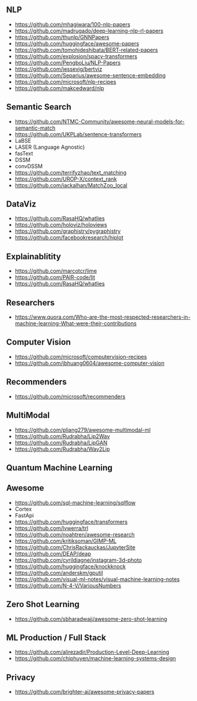  ## NLP 

 - https://github.com/mhagiwara/100-nlp-papers
 - https://github.com/madrugado/deep-learning-nlp-rl-papers
 - https://github.com/thunlp/GNNPapers
 - https://github.com/huggingface/awesome-papers
 - https://github.com/tomohideshibata/BERT-related-papers
 - https://github.com/explosion/spacy-transformers
 - https://github.com/PengboLiu/NLP-Papers
 - https://github.com/jessevig/bertviz
 - https://github.com/Separius/awesome-sentence-embedding
 - https://github.com/microsoft/nlp-recipes
 - https://github.com/makcedward/nlp

## Semantic Search
- https://github.com/NTMC-Community/awesome-neural-models-for-semantic-match
- https://github.com/UKPLab/sentence-transformers
- LaBSE
- LASER (Language Agnostic)
- fasText
- DSSM
- convDSSM
- https://github.com/terrifyzhao/text_matching
- https://github.com/UROP-X/context_rank
- https://github.com/jackalhan/MatchZoo_local


## DataViz
- https://github.com/RasaHQ/whatlies
- https://github.com/holoviz/holoviews
- https://github.com/graphistry/pygraphistry
- https://github.com/facebookresearch/hiplot

## Explainablitity
- https://github.com/marcotcr/lime
- https://github.com/PAIR-code/lit
- https://github.com/RasaHQ/whatlies

  
## Researchers
- https://www.quora.com/Who-are-the-most-respected-researchers-in-machine-learning-What-were-their-contributions

## Computer Vision
- https://github.com/microsoft/computervision-recipes
- https://github.com/jbhuang0604/awesome-computer-vision

## Recommenders 
- https://github.com/microsoft/recommenders

## MultiModal
- https://github.com/pliang279/awesome-multimodal-ml
- https://github.com/Rudrabha/Lip2Wav
- https://github.com/Rudrabha/LipGAN
- https://github.com/Rudrabha/Wav2Lip

## Quantum Machine Learning 


## Awesome
- https://github.com/sql-machine-learning/sqlflow
- Cortex
- FastApi
- https://github.com/huggingface/transformers
- https://github.com/lvwerra/trl
- https://github.com/noahtren/awesome-research
- https://github.com/kritiksoman/GIMP-ML
- https://github.com/ChrisRackauckas/JupyterSite
- https://github.com/DEAP/deap
- https://github.com/cyrildiagne/instagram-3d-photo
- https://github.com/huggingface/knockknock
- https://github.com/anderskm/gputil 
- https://github.com/visual-ml-notes/visual-machine-learning-notes
- https://github.com/N-4-V/VariousNumbers
## Zero Shot Learning
- https://github.com/sbharadwajj/awesome-zero-shot-learning


## ML Production / Full Stack
- https://github.com/alirezadir/Production-Level-Deep-Learning
- https://github.com/chiphuyen/machine-learning-systems-design

## Privacy
- https://github.com/brighter-ai/awesome-privacy-papers
